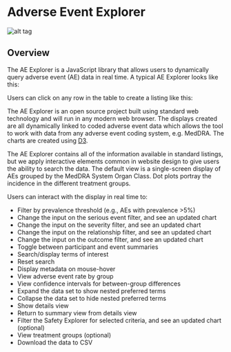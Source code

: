 # Adverse Event Explorer

![alt tag](https://user-images.githubusercontent.com/31038805/30920449-fd3e45b2-a371-11e7-9502-df5f9c7cbace.gif)

## Overview
The AE Explorer is a JavaScript library that allows users to dynamically query adverse event (AE) data in real time. A typical AE Explorer looks like this: 



Users can click on any row in the table to create a listing like this: 



The AE Explorer is an open source project built using standard web technology and will run in any modern web browser. The displays created are all dynamically linked to coded adverse event data which allows the tool to work with data from any adverse event coding system, e.g. MedDRA. The charts are created using [D3](http://www.d3js.org "D3.js").

The AE Explorer contains all of the information available in standard listings, but we apply interactive elements common in website design to give users the ability to search the data. The default view is a single-screen display of AEs grouped by the MedDRA System Organ Class. Dot plots portray the incidence in the different treatment groups. 

Users can interact with the display in real time to:
* Filter by prevalence threshold (e.g., AEs with prevalence >5%)
* Change the input on the serious event filter, and see an updated chart
* Change the input on the severity filter, and see an updated chart
* Change the input on the relationship filter, and see an updated chart
* Change the input on the outcome filter, and see an updated chart
* Toggle between participant and event summaries
* Search/display terms of interest
* Reset search
* Display metadata on mouse-hover
* View adverse event rate by group
* View confidence intervals for between-group differences
* Expand the data set to show nested preferred terms
* Collapse the data set to hide nested preferred terms
* Show details view
* Return to summary view from details view
* Filter the Safety Explorer for selected criteria, and see an updated chart (optional)
* View treatment groups (optional)
* Download the data to CSV

